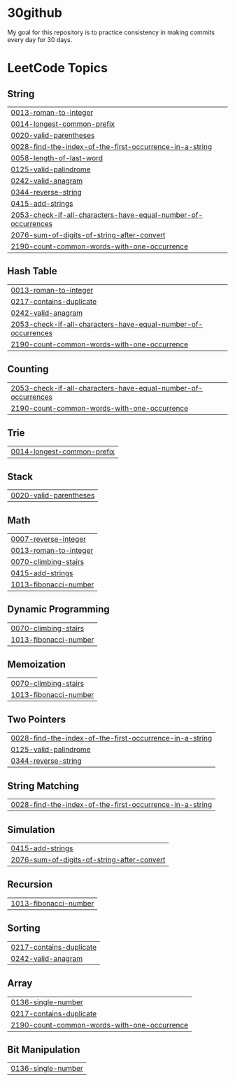 # 30github
My goal for this repository is to practice consistency in making commits every day for 30 days. 

<!---LeetCode Topics Start-->
# LeetCode Topics
## String
|  |
| ------- |
| [0013-roman-to-integer](https://github.com/SiaKovy/30github/tree/master/0013-roman-to-integer) |
| [0014-longest-common-prefix](https://github.com/SiaKovy/30github/tree/master/0014-longest-common-prefix) |
| [0020-valid-parentheses](https://github.com/SiaKovy/30github/tree/master/0020-valid-parentheses) |
| [0028-find-the-index-of-the-first-occurrence-in-a-string](https://github.com/SiaKovy/30github/tree/master/0028-find-the-index-of-the-first-occurrence-in-a-string) |
| [0058-length-of-last-word](https://github.com/SiaKovy/30github/tree/master/0058-length-of-last-word) |
| [0125-valid-palindrome](https://github.com/SiaKovy/30github/tree/master/0125-valid-palindrome) |
| [0242-valid-anagram](https://github.com/SiaKovy/30github/tree/master/0242-valid-anagram) |
| [0344-reverse-string](https://github.com/SiaKovy/30github/tree/master/0344-reverse-string) |
| [0415-add-strings](https://github.com/SiaKovy/30github/tree/master/0415-add-strings) |
| [2053-check-if-all-characters-have-equal-number-of-occurrences](https://github.com/SiaKovy/30github/tree/master/2053-check-if-all-characters-have-equal-number-of-occurrences) |
| [2076-sum-of-digits-of-string-after-convert](https://github.com/SiaKovy/30github/tree/master/2076-sum-of-digits-of-string-after-convert) |
| [2190-count-common-words-with-one-occurrence](https://github.com/SiaKovy/30github/tree/master/2190-count-common-words-with-one-occurrence) |
## Hash Table
|  |
| ------- |
| [0013-roman-to-integer](https://github.com/SiaKovy/30github/tree/master/0013-roman-to-integer) |
| [0217-contains-duplicate](https://github.com/SiaKovy/30github/tree/master/0217-contains-duplicate) |
| [0242-valid-anagram](https://github.com/SiaKovy/30github/tree/master/0242-valid-anagram) |
| [2053-check-if-all-characters-have-equal-number-of-occurrences](https://github.com/SiaKovy/30github/tree/master/2053-check-if-all-characters-have-equal-number-of-occurrences) |
| [2190-count-common-words-with-one-occurrence](https://github.com/SiaKovy/30github/tree/master/2190-count-common-words-with-one-occurrence) |
## Counting
|  |
| ------- |
| [2053-check-if-all-characters-have-equal-number-of-occurrences](https://github.com/SiaKovy/30github/tree/master/2053-check-if-all-characters-have-equal-number-of-occurrences) |
| [2190-count-common-words-with-one-occurrence](https://github.com/SiaKovy/30github/tree/master/2190-count-common-words-with-one-occurrence) |
## Trie
|  |
| ------- |
| [0014-longest-common-prefix](https://github.com/SiaKovy/30github/tree/master/0014-longest-common-prefix) |
## Stack
|  |
| ------- |
| [0020-valid-parentheses](https://github.com/SiaKovy/30github/tree/master/0020-valid-parentheses) |
## Math
|  |
| ------- |
| [0007-reverse-integer](https://github.com/SiaKovy/30github/tree/master/0007-reverse-integer) |
| [0013-roman-to-integer](https://github.com/SiaKovy/30github/tree/master/0013-roman-to-integer) |
| [0070-climbing-stairs](https://github.com/SiaKovy/30github/tree/master/0070-climbing-stairs) |
| [0415-add-strings](https://github.com/SiaKovy/30github/tree/master/0415-add-strings) |
| [1013-fibonacci-number](https://github.com/SiaKovy/30github/tree/master/1013-fibonacci-number) |
## Dynamic Programming
|  |
| ------- |
| [0070-climbing-stairs](https://github.com/SiaKovy/30github/tree/master/0070-climbing-stairs) |
| [1013-fibonacci-number](https://github.com/SiaKovy/30github/tree/master/1013-fibonacci-number) |
## Memoization
|  |
| ------- |
| [0070-climbing-stairs](https://github.com/SiaKovy/30github/tree/master/0070-climbing-stairs) |
| [1013-fibonacci-number](https://github.com/SiaKovy/30github/tree/master/1013-fibonacci-number) |
## Two Pointers
|  |
| ------- |
| [0028-find-the-index-of-the-first-occurrence-in-a-string](https://github.com/SiaKovy/30github/tree/master/0028-find-the-index-of-the-first-occurrence-in-a-string) |
| [0125-valid-palindrome](https://github.com/SiaKovy/30github/tree/master/0125-valid-palindrome) |
| [0344-reverse-string](https://github.com/SiaKovy/30github/tree/master/0344-reverse-string) |
## String Matching
|  |
| ------- |
| [0028-find-the-index-of-the-first-occurrence-in-a-string](https://github.com/SiaKovy/30github/tree/master/0028-find-the-index-of-the-first-occurrence-in-a-string) |
## Simulation
|  |
| ------- |
| [0415-add-strings](https://github.com/SiaKovy/30github/tree/master/0415-add-strings) |
| [2076-sum-of-digits-of-string-after-convert](https://github.com/SiaKovy/30github/tree/master/2076-sum-of-digits-of-string-after-convert) |
## Recursion
|  |
| ------- |
| [1013-fibonacci-number](https://github.com/SiaKovy/30github/tree/master/1013-fibonacci-number) |
## Sorting
|  |
| ------- |
| [0217-contains-duplicate](https://github.com/SiaKovy/30github/tree/master/0217-contains-duplicate) |
| [0242-valid-anagram](https://github.com/SiaKovy/30github/tree/master/0242-valid-anagram) |
## Array
|  |
| ------- |
| [0136-single-number](https://github.com/SiaKovy/30github/tree/master/0136-single-number) |
| [0217-contains-duplicate](https://github.com/SiaKovy/30github/tree/master/0217-contains-duplicate) |
| [2190-count-common-words-with-one-occurrence](https://github.com/SiaKovy/30github/tree/master/2190-count-common-words-with-one-occurrence) |
## Bit Manipulation
|  |
| ------- |
| [0136-single-number](https://github.com/SiaKovy/30github/tree/master/0136-single-number) |
<!---LeetCode Topics End-->